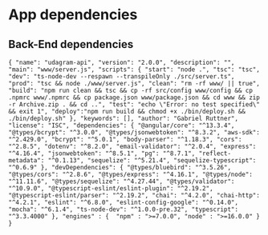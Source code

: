 # App dependencies

## Back-End dependencies

`{
  "name": "udagram-api",
  "version": "2.0.0",
  "description": "",
  "main": "www/server.js",
  "scripts": {
    "start": "node .",
    "tsc": "tsc",
    "dev": "ts-node-dev --respawn --transpileOnly ./src/server.ts",
    "prod": "tsc && node ./www/server.js",
    "clean": "rm -rf www/ || true",
    "build": "npm run clean && tsc && cp -rf src/config www/config && cp .npmrc www/.npmrc && cp package.json www/package.json && cd www && zip -r Archive.zip . && cd ..",
    "test": "echo \"Error: no test specified\" && exit 1",
    "deploy":"npm run build && chmod +x ./bin/deploy.sh && ./bin/deploy.sh"
  },
  "keywords": [],
  "author": "Gabriel Ruttner",
  "license": "ISC",
  "dependencies": {
    "@angular/core": "^13.3.4",
    "@types/bcrypt": "^3.0.0",
    "@types/jsonwebtoken": "^8.3.2",
    "aws-sdk": "^2.429.0",
    "bcrypt": "^5.0.1",
    "body-parser": "^1.18.3",
    "cors": "^2.8.5",
    "dotenv": "^8.2.0",
    "email-validator": "^2.0.4",
    "express": "^4.16.4",
    "jsonwebtoken": "^8.5.1",
    "pg": "^8.7.1",
    "reflect-metadata": "^0.1.13",
    "sequelize": "^5.21.4",
    "sequelize-typescript": "^0.6.9"
  },
  "devDependencies": {
    "@types/bluebird": "^3.5.26",
    "@types/cors": "^2.8.6",
    "@types/express": "^4.16.1",
    "@types/node": "^11.11.6",
    "@types/sequelize": "^4.27.44",
    "@types/validator": "^10.9.0",
    "@typescript-eslint/eslint-plugin": "^2.19.2",
    "@typescript-eslint/parser": "^2.19.2",
    "chai": "^4.2.0",
    "chai-http": "^4.2.1",
    "eslint": "^6.8.0",
    "eslint-config-google": "^0.14.0",
    "mocha": "^6.1.4",
    "ts-node-dev": "^1.0.0-pre.32",
    "typescript": "^3.3.4000"
  }, "engines" : { 
    "npm" : ">=7.0.0",
    "node" : ">=16.0.0"
  }
}
`